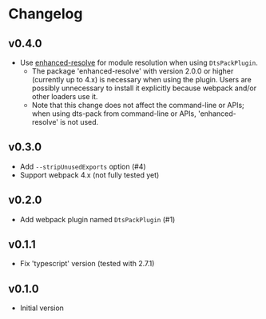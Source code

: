 # Changelog

## v0.4.0

- Use [enhanced-resolve](https://github.com/webpack/enhanced-resolve) for module resolution when using `DtsPackPlugin`.
  - The package 'enhanced-resolve' with version 2.0.0 or higher (currently up to 4.x) is necessary when using the plugin. Users are possibly unnecessary to install it explicitly because webpack and/or other loaders use it.
  - Note that this change does not affect the command-line or APIs; when using dts-pack from command-line or APIs, 'enhanced-resolve' is not used.

## v0.3.0

- Add `--stripUnusedExports` option (#4)
- Support webpack 4.x (not fully tested yet)

## v0.2.0

- Add webpack plugin named `DtsPackPlugin` (#1)

## v0.1.1

- Fix 'typescript' version (tested with 2.7.1)

## v0.1.0

- Initial version

